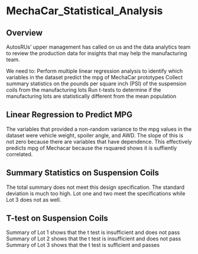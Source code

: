 # MechaCar_Statistical_Analysis
## Overview 
AutosRUs’ upper management has called on us and the data analytics team to review the production data for insights that may help the manufacturing team.

We need to:
Perform multiple linear regression analysis to identify which variables in the dataset predict the mpg of MechaCar prototypes
Collect summary statistics on the pounds per square inch (PSI) of the suspension coils from the manufacturing lots
Run t-tests to determine if the manufacturing lots are statistically different from the mean population

## Linear Regression to Predict MPG
The variables that provided a non-random variance to the mpg values in the dataset were vehicle weight, spoiler angle, and AWD. The slope of this is not zero because there are variables that have dependence. This effectively predicts mpg of Mechacar because the rsquared shows it is suffiently correlated.

## Summary Statistics on Suspension Coils 
The total summary does not meet this design specification. The standard deviation is much too high. Lot one and two meet the specifications while Lot 3 does not as well. 

## T-test on Suspension Coils
Summary of Lot 1 shows that the t test is insufficient and does not pass
Summary of Lot 2 shows that the t test is insufficient and does not pass
Summary of Lot 3 shows that the t test is sufficient and passes


